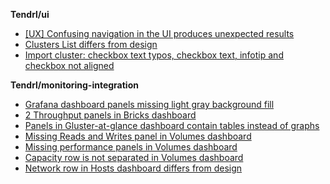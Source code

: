 **Tendrl/ui**

* [[UX] Confusing navigation in the UI produces unexpected results](https://github.com/Tendrl/ui/issues/644)
* [Clusters List differs from design](https://github.com/Tendrl/ui/issues/650)
* [Import cluster: checkbox text typos, checkbox text, infotip and checkbox not aligned](https://github.com/Tendrl/ui/issues/647)


**Tendrl/monitoring-integration**
* [Grafana dashboard panels missing light gray background fill](https://github.com/Tendrl/ui/issues/649)
* [2 Throughput panels in Bricks dashboard](https://github.com/Tendrl/monitoring-integration/issues/152)
* [Panels in Gluster-at-glance dashboard contain tables instead of graphs](https://github.com/Tendrl/monitoring-integration/issues/151)
* [Missing Reads and Writes panel in Volumes dashboard](https://github.com/Tendrl/monitoring-integration/issues/150)
* [Missing performance panels in Volumes dashboard](https://github.com/Tendrl/monitoring-integration/issues/149)
* [Capacity row is not separated in Volumes dashboard](https://github.com/Tendrl/monitoring-integration/issues/147)
* [Network row in Hosts dashboard differs from design](https://github.com/Tendrl/monitoring-integration/issues/146)
